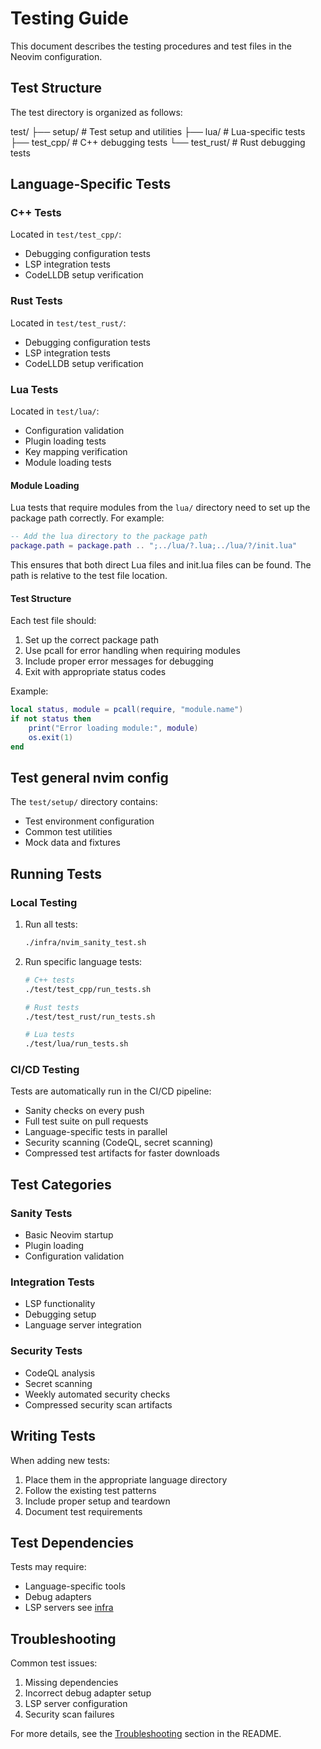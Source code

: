 # Testing Guide

This document describes the testing procedures and test files in the Neovim configuration.

## Test Structure

The test directory is organized as follows:

test/
├── setup/          # Test setup and utilities
├── lua/            # Lua-specific tests
├── test_cpp/       # C++ debugging tests
└── test_rust/      # Rust debugging tests

## Language-Specific Tests

### C++ Tests

Located in `test/test_cpp/`:

- Debugging configuration tests
- LSP integration tests
- CodeLLDB setup verification

### Rust Tests

Located in `test/test_rust/`:

- Debugging configuration tests
- LSP integration tests
- CodeLLDB setup verification

### Lua Tests

Located in `test/lua/`:

- Configuration validation
- Plugin loading tests
- Key mapping verification
- Module loading tests

#### Module Loading

Lua tests that require modules from the `lua/` directory need to set up the package path correctly. For example:

```lua
-- Add the lua directory to the package path
package.path = package.path .. ";../lua/?.lua;../lua/?/init.lua"
```

This ensures that both direct Lua files and init.lua files can be found. The path is relative to the test file location.

#### Test Structure

Each test file should:

1. Set up the correct package path
2. Use pcall for error handling when requiring modules
3. Include proper error messages for debugging
4. Exit with appropriate status codes

Example:

```lua
local status, module = pcall(require, "module.name")
if not status then
    print("Error loading module:", module)
    os.exit(1)
end
```

## Test general nvim config

The `test/setup/` directory contains:

- Test environment configuration
- Common test utilities
- Mock data and fixtures

## Running Tests

### Local Testing

1. Run all tests:

   ```bash
   ./infra/nvim_sanity_test.sh
   ```

2. Run specific language tests:

   ```bash
   # C++ tests
   ./test/test_cpp/run_tests.sh

   # Rust tests
   ./test/test_rust/run_tests.sh

   # Lua tests
   ./test/lua/run_tests.sh
   ```

### CI/CD Testing

Tests are automatically run in the CI/CD pipeline:

- Sanity checks on every push
- Full test suite on pull requests
- Language-specific tests in parallel
- Security scanning (CodeQL, secret scanning)
- Compressed test artifacts for faster downloads

## Test Categories

### Sanity Tests

- Basic Neovim startup
- Plugin loading
- Configuration validation

### Integration Tests

- LSP functionality
- Debugging setup
- Language server integration

### Security Tests

- CodeQL analysis
- Secret scanning
- Weekly automated security checks
- Compressed security scan artifacts

## Writing Tests

When adding new tests:

1. Place them in the appropriate language directory
2. Follow the existing test patterns
3. Include proper setup and teardown
4. Document test requirements

## Test Dependencies

Tests may require:

- Language-specific tools
- Debug adapters
- LSP servers
see [infra](infrastructure.md)

## Troubleshooting

Common test issues:

1. Missing dependencies
2. Incorrect debug adapter setup
3. LSP server configuration
4. Security scan failures

For more details, see the [Troubleshooting](../README.md#troubleshooting) section in the README.

